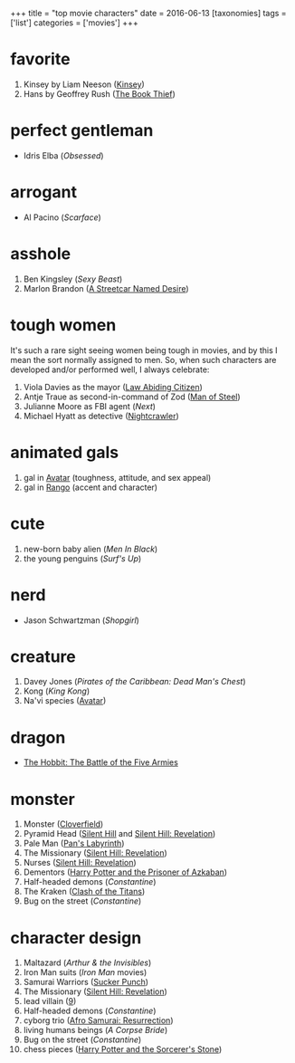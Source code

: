 +++
title = "top movie characters"
date = 2016-06-13
[taxonomies]
tags = ['list']
categories = ['movies']
+++

favorite
========

1. Kinsey by Liam Neeson ([Kinsey])
2. Hans by Geoffrey Rush ([The Book Thief])

perfect gentleman
=================

- Idris Elba (*Obsessed*)

arrogant
========

- Al Pacino (*Scarface*)

asshole
=======

1. Ben Kingsley (*Sexy Beast*)
2. Marlon Brandon ([A Streetcar Named Desire])

tough women
===========

It's such a rare sight seeing women being tough in movies,
and by this I mean the sort normally assigned to men.
So, when such characters are developed and/or performed well,
I always celebrate:

1. Viola Davies as the mayor ([Law Abiding Citizen])
2. Antje Traue as second-in-command of Zod ([Man of Steel])
3. Julianne Moore as FBI agent (*Next*)
4. Michael Hyatt as detective ([Nightcrawler])


animated gals
=============

1. gal in [Avatar] (toughness, attitude, and sex appeal)
2. gal in [Rango] (accent and character)

cute
====

1. new-born baby alien (*Men In Black*)
2. the young penguins (*Surf's Up*)

nerd
====

- Jason Schwartzman (*Shopgirl*)

creature
========

1. Davey Jones (*Pirates of the Caribbean: Dead Man's Chest*)
2. Kong (*King Kong*)
3. Na'vi species ([Avatar])

dragon
======

- [The Hobbit: The Battle of the Five Armies]

monster
=======

1. Monster ([Cloverfield])
2. Pyramid Head ([Silent Hill] and [Silent Hill: Revelation])
3. Pale Man ([Pan's Labyrinth])
4. The Missionary ([Silent Hill: Revelation])
5. Nurses ([Silent Hill: Revelation])
6. Dementors ([Harry Potter and the Prisoner of Azkaban])
7. Half-headed demons (*Constantine*)
8. The Kraken ([Clash of the Titans])
9. Bug on the street (*Constantine*)

character design
================

1. Maltazard (*Arthur & the Invisibles*)
2. Iron Man suits (*Iron Man* movies)
3. Samurai Warriors ([Sucker Punch])
4. The Missionary ([Silent Hill: Revelation])
5. lead villain ([9])
6. Half-headed demons (*Constantine*)
7. cyborg trio ([Afro Samurai: Resurrection])
8. living humans beings (*A Corpse Bride*)
9. Bug on the street (*Constantine*)
10. chess pieces ([Harry Potter and the Sorcerer's Stone])


[Kinsey]: http://tshepang.net/kinsey-2004
[The Book Thief]: http://tshepang.net/the-book-thief-2013
[A Streetcar Named Desire]: http://tshepang.net/a-streetcar-named-desire-1951
[tough women]: http://tshepang.net/tough-women
[Avatar]: http://tshepang.net/avatar-2009
[Rango]: http://tshepang.net/rango-2011
[The Hobbit: The Battle of the Five Armies]: http://tshepang.net/the-hobbit-the-battle-of-the-five-armies
[Cloverfield]: http://tshepang.net/cloverfield-2008
[Silent Hill]: http://tshepang.net/silent-hill-2006
[Silent Hill: Revelation]: http://tshepang.net/silent-hill-revelation-2012
[Pan's Labyrinth]: http://tshepang.net/pan-s-labyrinth-2006
[Harry Potter and the Prisoner of Azkaban]: http://tshepang.net/harry-potter-and-the-prisoner-of-azkaban-2004
[Clash of the Titans]: http://tshepang.net/clash-of-the-titans-2010
[Sucker Punch]: http://tshepang.net/sucker-punch-2011
[9]: http://tshepang.net/9-2009
[Afro Samurai: Resurrection]: http://tshepang.net/afro-samurai-resurrection-2009
[Harry Potter and the Sorcerer's Stone]: http://tshepang.net/harry-potter-and-the-sorcerer-s-stone-2001
[Law Abiding Citizen]: http://tshepang.net/law-abiding-citizen-2009
[Man of Steel]: http://tshepang.net/man-of-steel-2013
[Nightcrawler]: http://tshepang.net/nightcrawler
